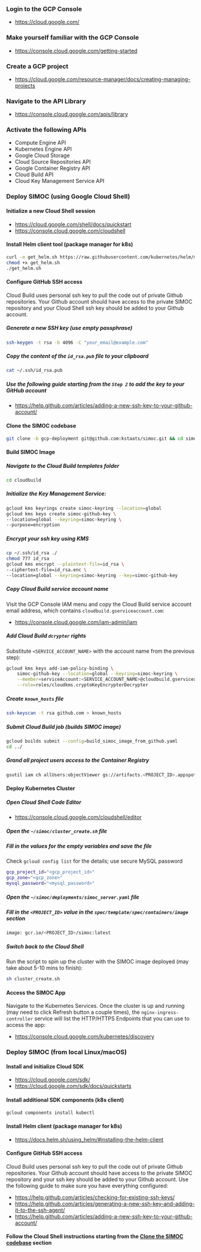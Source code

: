 ### Login to the GCP Console
* https://cloud.google.com/

### Make yourself familiar with the GCP Console
* https://console.cloud.google.com/getting-started

### Create a GCP project
* https://cloud.google.com/resource-manager/docs/creating-managing-projects

### Navigate to the API Library
* https://console.cloud.google.com/apis/library

### Activate the following APIs
* Compute Engine API
* Kubernetes Engine API
* Google Cloud Storage
* Cloud Source Repositories API
* Google Container Registry API
* Cloud Build API
* Cloud Key Management Service API

### Deploy SIMOC (using Google Cloud Shell)

#### Initialize a new Cloud Shell session
* https://cloud.google.com/shell/docs/quickstart
* https://console.cloud.google.com/cloudshell

#### Install Helm client tool (package manager for k8s)
```bash
curl -o get_helm.sh https://raw.githubusercontent.com/kubernetes/helm/master/scripts/get
chmod +x get_helm.sh
./get_helm.sh
```

#### Configure GitHub SSH access
Cloud Build uses personal ssh key to pull the code out of private Github repositories. Your Github account should have access to the private SIMOC repository and your Cloud Shell ssh key should be added to your Github account.

##### Generate a new SSH key (use empty passphrase)
```bash
ssh-keygen -t rsa -b 4096 -C "your_email@example.com"
```

##### Copy the content of the `id_rsa.pub` file to your clipboard
```bash
cat ~/.ssh/id_rsa.pub
```

##### Use the following guide starting from the `Step 2` to add the key to your GitHub account
* https://help.github.com/articles/adding-a-new-ssh-key-to-your-github-account/

#### Clone the SIMOC codebase
```bash
git clone -b gcp-deployment git@github.com:kstaats/simoc.git && cd simoc
```

#### Build SIMOC Image

##### Navigate to the Cloud Build templates folder
```bash
cd cloudbuild
```

##### Initialize the Key Management Service:
```bash
gcloud kms keyrings create simoc-keyring --location=global
gcloud kms keys create simoc-github-key \
--location=global --keyring=simoc-keyring \
--purpose=encryption
```

##### Encrypt your ssh key using KMS
```bash
cp ~/.ssh/id_rsa ./
chmod 777 id_rsa
gcloud kms encrypt --plaintext-file=id_rsa \
--ciphertext-file=id_rsa.enc \
--location=global --keyring=simoc-keyring --key=simoc-github-key
```

##### Copy Cloud Build service account name
Visit the GCP Console IAM menu and copy the Cloud Build service account email address, which contains `cloudbuild.gserviceaccount.com`:
* https://console.cloud.google.com/iam-admin/iam

##### Add Cloud Build `dcrypter` rights
Substitute `<SERVICE_ACCOUNT_NAME>` with the account name from the previous step):
```bash
gcloud kms keys add-iam-policy-binding \
    simoc-github-key --location=global --keyring=simoc-keyring \
    --member=serviceAccount:<SERVICE_ACCOUNT_NAME>@cloudbuild.gserviceaccount.com \
    --role=roles/cloudkms.cryptoKeyEncrypterDecrypter
```

##### Create `known_hosts` file
```bash
ssh-keyscan -t rsa github.com > known_hosts
```

##### Submit Cloud Build job (builds SIMOC image)
```bash
gcloud builds submit --config=build_simoc_image_from_github.yaml
cd ../
```

##### Grand all project users access to the Container Registry
```bash
gsutil iam ch allUsers:objectViewer gs://artifacts.<PROJECT_ID>.appspot.com
```

#### Deploy Kubernetes Cluster

##### Open Cloud Shell Code Editor
* https://console.cloud.google.com/cloudshell/editor

##### Open the `~/simoc/cluster_create.sh` file

##### Fill in the values for the empty variables and save the file
Check `gcloud config list` for the details; use secure MySQL password
```bash
gcp_project_id="<gcp_project_id>"
gcp_zone="<gcp_zone>"
mysql_password="<mysql_password>"
```

##### Open the `~/simoc/deployments/simoc_server.yaml` file

##### Fill in the `<PROJECT_ID>` value in the `spec/template/spec/containers/image` section
```bash
image: gcr.io/<PROJECT_ID>/simoc:latest
```

##### Switch back to the Cloud Shell
Run the script to spin up the cluster with the SIMOC image deployed (may take about 5-10 mins to finish):
```bash
sh cluster_create.sh
```

#### Access the SIMOC App
Navigate to the Kubernetes Services. Once the cluster is up and running (may need to click Refresh button a couple times), the `nginx-ingress-controller` service will list the HTTP/HTTPS Endpoints that you can use to access the app:
* https://console.cloud.google.com/kubernetes/discovery

### Deploy SIMOC (from local Linux/macOS)

#### Install and initialize Cloud SDK
* https://cloud.google.com/sdk/
* https://cloud.google.com/sdk/docs/quickstarts

#### Install additional SDK components (k8s client)
```bash
gcloud components install kubectl
```

#### Install Helm client (package manager for k8s)
* https://docs.helm.sh/using_helm/#installing-the-helm-client

#### Configure GitHub SSH access
Cloud Build uses personal ssh key to pull the code out of private Github repositories. Your Github account should have access to the private SIMOC repository and your ssh key should be added to your Github account. Use the following guide to make sure you have everything configured:
* https://help.github.com/articles/checking-for-existing-ssh-keys/
* https://help.github.com/articles/generating-a-new-ssh-key-and-adding-it-to-the-ssh-agent/
* https://help.github.com/articles/adding-a-new-ssh-key-to-your-github-account/

#### Follow the Cloud Shell instructions starting from the [Clone the SIMOC codebase](#Clone-the-SIMOC-codebase) section
